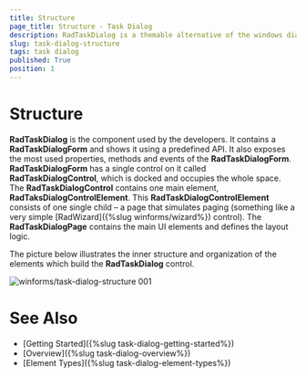 ```yaml
---
title: Structure
page_title: Structure - Task Dialog
description: RadTaskDialog is a themable alternative of the windows dialog boxes and the newly released TaskDialog for .NET 5.
slug: task-dialog-structure
tags: task dialog
published: True
position: 1 
---
```


# Structure

**RadTaskDialog** is the component used by the developers. It contains a **RadTaskDialogForm** and shows it using a predefined API. It also exposes the most used properties, methods and events of the **RadTaskDialogForm**. **RadTaskDialogForm** has a single control on it called **RadTaskDialogControl**, which is docked and occupies the whole space. The **RadTaskDialogControl** contains one main element, **RadTaksDialogControlElement**. This
**RadTaskDialogControlElement** consists of one single child – a page that simulates paging (something like a very simple [RadWizard]({%slug winforms/wizard%}) control). The **RadTaskDialogPage** contains the main UI elements and defines the layout logic. 

The picture below illustrates the inner structure and organization of the elements which build the **RadTaskDialog** control.

![winforms/task-dialog-structure 001](images/task-dialog-structure001.png) 


# See Also

* [Getting Started]({%slug task-dialog-getting-started%})
* [Overview]({%slug task-dialog-overview%})
* [Element Types]({%slug task-dialog-element-types%})
 
        
